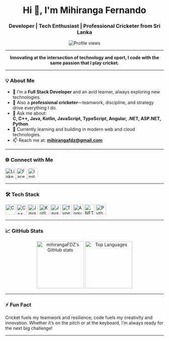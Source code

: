 <h1 align="center">Hi 👋, I'm Mihiranga Fernando</h1>
<h3 align="center">Developer | Tech Enthusiast | Professional Cricketer from Sri Lanka</h3>

<p align="center">
  <img src="https://komarev.com/ghpvc/?username=mihirangaFDZ&label=Profile%20views&color=0e75b6&style=flat" alt="Profile views" />
</p>

---

<p align="center">
  <b>Innovating at the intersection of technology and sport, I code with the same passion that I play cricket.</b>
</p>

---

### 💡 About Me

- 🔭 I’m a **Full Stack Developer** and an avid learner, always exploring new technologies.
- 🏏 Also a **professional cricketer**—teamwork, discipline, and strategy drive everything I do.
- 💬 Ask me about:  
  <b>C, C++, Java, Kotlin, JavaScript, TypeScript, Angular, .NET, ASP.NET, Python</b>
- 🌱 Currently learning and building in modern web and cloud technologies.
- 📫 Reach me at: **mihirangafdz@gmail.com**

---

### 🌐 Connect with Me

<p>
  <a href="https://www.linkedin.com/in/mihiranga-fernando-10608526a/" target="_blank">
    <img src="https://cdn.jsdelivr.net/gh/devicons/devicon/icons/linkedin/linkedin-original.svg" alt="LinkedIn" width="32"/>
  </a>
  <a href="https://www.facebook.com/mihiranga.fernando.638452/" target="_blank">
    <img src="https://cdn.jsdelivr.net/gh/simple-icons/simple-icons/icons/facebook.svg" alt="Facebook" width="32" style="background:white; border-radius:6px;"/>
  </a>
  <a href="https://www.instagram.com/mihiranga_18/" target="_blank">
    <img src="https://cdn.jsdelivr.net/gh/simple-icons/simple-icons/icons/instagram.svg" alt="Instagram" width="32" style="background:white; border-radius:6px;"/>
  </a>
</p>

---

### 🛠️ Tech Stack

<p>
  <img src="https://cdn.jsdelivr.net/gh/devicons/devicon/icons/c/c-original.svg" width="32" alt="C"/>
  <img src="https://cdn.jsdelivr.net/gh/devicons/devicon/icons/cplusplus/cplusplus-original.svg" width="32" alt="C++"/>
  <img src="https://cdn.jsdelivr.net/gh/devicons/devicon/icons/java/java-original.svg" width="32" alt="Java"/>
  <img src="https://cdn.jsdelivr.net/gh/devicons/devicon/icons/kotlin/kotlin-original.svg" width="32" alt="Kotlin"/>
  <img src="https://cdn.jsdelivr.net/gh/devicons/devicon/icons/javascript/javascript-original.svg" width="32" alt="JavaScript"/>
  <img src="https://cdn.jsdelivr.net/gh/devicons/devicon/icons/typescript/typescript-original.svg" width="32" alt="TypeScript"/>
  <img src="https://cdn.jsdelivr.net/gh/devicons/devicon/icons/angularjs/angularjs-original.svg" width="32" alt="Angular"/>
  <img src="https://cdn.jsdelivr.net/gh/devicons/devicon/icons/dot-net/dot-net-original.svg" width="32" alt=".NET"/>
  <img src="https://cdn.jsdelivr.net/gh/devicons/devicon/icons/python/python-original.svg" width="32" alt="Python"/>
</p>

---

### 📈 GitHub Stats

<p align="center">
  <img src="https://github-readme-stats.vercel.app/api?username=mihirangaFDZ&show_icons=true&theme=radical" alt="mihirangaFDZ's GitHub stats" height="150"/>
  <img src="https://github-readme-stats.vercel.app/api/top-langs/?username=mihirangaFDZ&layout=compact&theme=radical" alt="Top Languages" height="150"/>
</p>

---

### ⚡ Fun Fact

<p>
Cricket fuels my teamwork and resilience; code fuels my creativity and innovation. Whether it’s on the pitch or at the keyboard, I’m always ready for the next big challenge!
</p>

---

<!--
Tip: Add a "Featured Projects" section to showcase your top repositories!
-->
